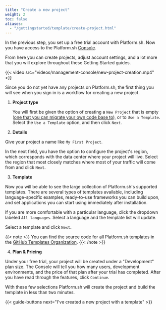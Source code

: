 ```yaml
---
title: "Create a new project"
weight: 2
toc: false
aliases:
  - "/gettingstarted/template/create-project.html"
---
```


In the previous step, you set up a free trial account with Platform.sh. Now you have access to the Platform.sh [Console](/administration/web/_index.md).

From here you can create projects, adjust account settings, and a lot more that you will explore throughout these Getting Started guides.

{{< video src="videos/management-console/new-project-creation.mp4" >}}

Since you do not yet have any projects on Platform.sh, the first thing you will see when you sign in is a workflow for creating a new project.

1. **Project type**

   You will first be given the option of creating a `New Project` that is empty ([one that you can migrate your own code base to](/gettingstarted/introduction/own-code/_index.md)), or to `Use a Template`. Select the `Use a Template` option, and then click `Next`.

2. **Details**

  Give your project a name like `My First Project`.

  In the next field, you have the option to configure the project's region, which corresponds with the data center where your project will live.
Select the region that most closely matches where most of your traffic will come from and click `Next`.

3. **Template**

  Now you will be able to see the large collection of Platform.sh's supported templates. There are several types of templates available, including language-specific examples, ready-to-use frameworks you can build upon, and set applications you can start using immediately after installation.

  If you are more comfortable with a particular language, click the dropdown labeled `All languages`. Select a language and the template list will update.

  Select a template and click `Next`.

  {{< note >}}
  You can find the source code for all Platform.sh templates in the [GitHub Templates Organization](https://github.com/platformsh-templates).
  {{< /note >}}

4. **Plan & Pricing**

  Under your free trial, your project will be created under a "Development" plan size. The Console will tell you how many users, development environments, and the price of that plan after your trial has completed. After you have read through the features, click `Continue`.

With these few selections Platform.sh will create the project and build the template in less than two minutes.

{{< guide-buttons next="I've created a new project with a template" >}}
